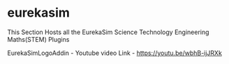 # eurekasim
This Section Hosts all the EurekaSim Science Technology Engineering Maths(STEM) Plugins 


EurekaSimLogoAddin - Youtube video Link - https://youtu.be/wbhB-ijJRXk
